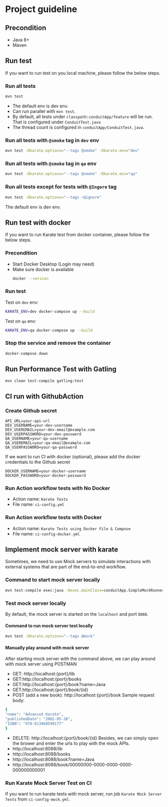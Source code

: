 # Project guideline

## Precondition
- Java 8+
- Maven

## Run test
If you want to run test on you local machine, please follow the below steps.

### Run all tests
```bash
mvn test
```

- The default env is dev env.
- Can run parallel with `mvn test`. 
- By default, all tests under `classpath:conduitApp/feature` will be run. That is configured under `ConduitTest.java`
- The thread count is configured in `conduitApp/ConduitTest.java`.


### Run all tests with `@smoke` tag in `dev` env

```bash
mvn test -Dkarate.options="--tags @smoke" -Dkarate.env="dev"
```

### Run all tests with `@smoke` tag in `qa` env

```bash
mvn test -Dkarate.options="--tags @smoke" -Dkarate.env="qa"
```

### Run all tests except for tests with `@Ingore` tag

```bash
mvn test -Dkarate.options="--tags ~@ignore"
```
The default env is dev env.

## Run test with docker
If you want to run Karate test from docker container, please follow the below steps.

### Precondition
- Start Docker Desktop (Login may need)
- Make sure docker is available 
    ```bash 
    docker --version
    ```

### Run test
Test on `dev` env:
```bash
KARATE_ENV=dev docker-compose up --build
```

Test on `qa` env:
```bash
KARATE_ENV=qa docker-compose up --build
```

### Stop the service and remove the container
```bash
docker-compose down
```

## Run Performance Test with Gatling

```bash
mvn clean test-compile gatling:test
```

## CI run with GithubAction

### Create Github secret
```
API_URL=your-api-url
DEV_USERNAME=your-dev-username
DEV_USEREMAIL=your-dev-email@example.com
DEV_USERPASSWORD=your-dev-password
QA_USERNAME=your-qa-username
QA_USEREMAIL=your-qa-email@example.com
QA_USERPASSWORD=your-qa-password
```

If we want to run CI with docker (optional), please add the docker credentials to the Github secret
```
DOCKER_USERNAME=your-docker-username
DOCKER_PASSWORD=your-docker-password
```

### Run Action workflow tests with No Docker
- Action name: `Karate Tests`
- File name: `ci-config.yml`

### Run Action workflow tests with Docker
- Action name: `Karate Tests using Docker File & Compose`
- File name: `ci-config-docker.yml`

## Implement mock server with karate
Sometimes, we need to use Mock servers to simulate interactions with external systems that are part of the end-to-end workflow.
### Command to start mock server locally
```bash
mvn test-compile exec:java -Dexec.mainClass=conduitApp.SimpleMockRunner -Dexec.classpathScope=test
```
### Test mock server locally
By default, the mock server is started on the `localhost` and port `8088`. 
#### Command to run mock server test locally
```bash
mvn test -Dkarate.options="--tags @mock"
```
#### Manually play around with mock server
After starting mock server with the command above, we can play around with mock server using POSTMAN
- GET: http://localhost:{port}/lib
- GET:http://localhost:{port}/books
- GET:http://localhost:{port}/book?name=Java
- GET:http://localhost:{port}/book/{id}
- POST (add a new book): http://localhost:{port}/book
Sample request body:
```bash
{
"name": "Advanced Karate",
"publishedDate": "2001-05-28",
"ISBN": "978-013468599177"
}
```
- DELETE: http://localhost:{port}/book/{id}
Besides, we can simply open the brower and enter the urls to play with the mock APIs.
- http://localhost:8088/lib
- http://localhost:8088/books
- http://localhost:8088/book?name=Java
- http://localhost:8088/book/00000000-0000-0000-0000-000000000001
### Run Karate Mock Server Test on CI
If you want to run karate tests with mock server, run job `Karate Mock Server Tests` from `ci-config-mock.yml`.
